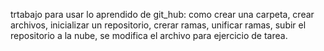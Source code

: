 trtabajo para usar lo aprendido de git_hub: como crear una carpeta, crear archivos, inicializar un repositorio, crerar ramas, unificar ramas, subir el repositorio a la nube, se modifica el archivo para ejercicio de tarea.